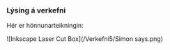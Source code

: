 ### Lýsing á verkefni

Hér er hönnunarteikningin:

![Inkscape Laser Cut Box](/Verkefni5/Simon says.png)
